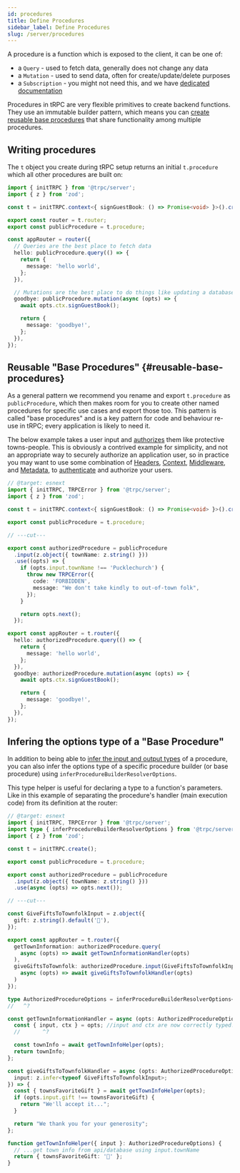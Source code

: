 ```yaml
---
id: procedures
title: Define Procedures
sidebar_label: Define Procedures
slug: /server/procedures
---
```


A procedure is a function which is exposed to the client, it can be one of:

- a `Query` - used to fetch data, generally does not change any data
- a `Mutation` - used to send data, often for create/update/delete purposes
- a `Subscription` - you might not need this, and we have [dedicated documentation](/docs/subscriptions)

Procedures in tRPC are very flexible primitives to create backend functions. They use an immutable builder pattern, which means you can [create reusable base procedures](#reusable-base-procedures) that share functionality among multiple procedures.

## Writing procedures

The `t` object you create during tRPC setup returns an initial `t.procedure` which all other procedures are built on:

```ts twoslash
import { initTRPC } from '@trpc/server';
import { z } from 'zod';

const t = initTRPC.context<{ signGuestBook: () => Promise<void> }>().create();

export const router = t.router;
export const publicProcedure = t.procedure;

const appRouter = router({
  // Queries are the best place to fetch data
  hello: publicProcedure.query(() => {
    return {
      message: 'hello world',
    };
  }),

  // Mutations are the best place to do things like updating a database
  goodbye: publicProcedure.mutation(async (opts) => {
    await opts.ctx.signGuestBook();

    return {
      message: 'goodbye!',
    };
  }),
});
```

## Reusable "Base Procedures" {#reusable-base-procedures}

As a general pattern we recommend you rename and export `t.procedure` as `publicProcedure`, which then makes room for you to create other named procedures for specific use cases and export those too. This pattern is called "base procedures" and is a key pattern for code and behaviour re-use in tRPC; every application is likely to need it.

The below example takes a user input and [authorizes](https://en.wikipedia.org/wiki/Authorization) them like protective towns-people. This is obviously a contrived example for simplicity, and not an appropriate way to securely authorize an application user, so in practice you may want to use some combination of [Headers](/docs/client/headers), [Context](context), [Middleware](middlewares), and [Metadata](metadata), to [authenticate](https://en.wikipedia.org/wiki/Authentication) and authorize your users.

```ts twoslash
// @target: esnext
import { initTRPC, TRPCError } from '@trpc/server';
import { z } from 'zod';

const t = initTRPC.context<{ signGuestBook: () => Promise<void> }>().create();

export const publicProcedure = t.procedure;

// ---cut---

export const authorizedProcedure = publicProcedure
  .input(z.object({ townName: z.string() }))
  .use((opts) => {
    if (opts.input.townName !== 'Pucklechurch') {
      throw new TRPCError({
        code: 'FORBIDDEN',
        message: "We don't take kindly to out-of-town folk",
      });
    }

    return opts.next();
  });

export const appRouter = t.router({
  hello: authorizedProcedure.query(() => {
    return {
      message: 'hello world',
    };
  }),
  goodbye: authorizedProcedure.mutation(async (opts) => {
    await opts.ctx.signGuestBook();

    return {
      message: 'goodbye!',
    };
  }),
});
```

## Infering the options type of a "Base Procedure"

In addition to being able to [infer the input and output types](/docs/client/vanilla/infer-types#inferring-input--output-types) of a procedure, you can also infer the options type of a specific procedure builder (or base procedure) using `inferProcedureBuilderResolverOptions`.

This type helper is useful for declaring a type to a function's parameters. Like in this example of separating the procedure's handler (main execution code) from its definition at the router:

<!-- prettier-ignore-start -->
```ts twoslash
// @target: esnext
import { initTRPC, TRPCError } from '@trpc/server';
import type { inferProcedureBuilderResolverOptions } from '@trpc/server';
import { z } from 'zod';

const t = initTRPC.create();

export const publicProcedure = t.procedure;

export const authorizedProcedure = publicProcedure
  .input(z.object({ townName: z.string() }))
  .use(async (opts) => opts.next());

// ---cut---

const GiveFiftsToTownfolkInput = z.object({
  gift: z.string().default('🎁'),
});

export const appRouter = t.router({
  getTownInformation: authorizedProcedure.query(
    async (opts) => await getTownInformationHandler(opts)
  ),
  giveGiftsToTownfolk: authorizedProcedure.input(GiveFiftsToTownfolkInput).mutation(
    async (opts) => await giveGiftsToTownfolkHandler(opts)
  )
});

type AuthorizedProcedureOptions = inferProcedureBuilderResolverOptions<typeof authorizedProcedure>;
//   ^?

const getTownInformationHandler = async (opts: AuthorizedProcedureOptions) => {
  const { input, ctx } = opts; //input and ctx are now correctly typed! 
  //       ^?

  const townInfo = await getTownInfoHelper(opts);
  return townInfo;
};

const giveGiftsToTownfolkHandler = async (opts: AuthorizedProcedureOptions & {
  input: z.infer<typeof GiveFiftsToTownfolkInput>;
}) => {
  const { townsFavoriteGift } = await getTownInfoHelper(opts);
  if (opts.input.gift !== townsFavoriteGift) {
    return "We'll accept it...";
  }

  return "We thank you for your generosity";
};

function getTownInfoHelper({ input }: AuthorizedProcedureOptions) {
  // ...get town info from api/database using input.townName
  return { townsFavoriteGift: '🍓' };
}
```
<!-- prettier-ignore-end -->
